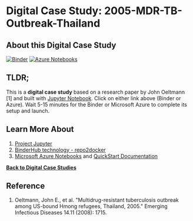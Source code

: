 # Digital Case Study: 2005-MDR-TB-Outbreak-Thailand

## About this Digital Case Study

[![Binder](https://beta.mybinder.org/badge.svg)](https://beta.mybinder.org/v2/gh/PHI-Case-Studies/2005-MDR-TB-Outbreak-Thailand/master) [![Azure Notebooks](https://notebooks.azure.com/launch.png)](https://notebooks.azure.com/import/gh/PHI-Case-Studies/2005-MDR-TB-Outbreak-Thailand)

## TLDR;
This is a **digital case study** based on a research paper by John Oeltmann [1] and built with [Jupyter Notebook](https://jupyter.org/). Click on either link above (Binder or Azure). Wait 5-15 minutes for the Binder or Microsoft Azure to complete its setup and launch.

## Learn More About
1. [Project Jupyter](https://jupyter.org/)
2. [BinderHub technology - repo2docker](https://repo2docker.readthedocs.io/en/latest/)
3. [Microsoft Azure Notebooks](https://notebooks.azure.com/) and [QuickStart Documentation](https://docs.microsoft.com/en-us/azure/notebooks/)

**[Back to Digital Case Studies](https://github.com/PHI-Case-Studies)**

## Reference
1. Oeltmann, John E., et al. "Multidrug-resistant tuberculosis outbreak among US-bound Hmong refugees, Thailand, 2005." Emerging Infectious Diseases 14.11 (2008): 1715.
